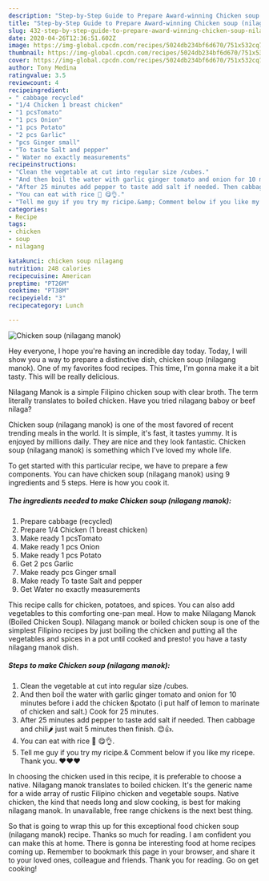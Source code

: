 ```yaml
---
description: "Step-by-Step Guide to Prepare Award-winning Chicken soup (nilagang manok)"
title: "Step-by-Step Guide to Prepare Award-winning Chicken soup (nilagang manok)"
slug: 432-step-by-step-guide-to-prepare-award-winning-chicken-soup-nilagang-manok
date: 2020-04-26T12:36:51.602Z
image: https://img-global.cpcdn.com/recipes/5024db234bf6d670/751x532cq70/chicken-soup-nilagang-manok-recipe-main-photo.jpg
thumbnail: https://img-global.cpcdn.com/recipes/5024db234bf6d670/751x532cq70/chicken-soup-nilagang-manok-recipe-main-photo.jpg
cover: https://img-global.cpcdn.com/recipes/5024db234bf6d670/751x532cq70/chicken-soup-nilagang-manok-recipe-main-photo.jpg
author: Tony Medina
ratingvalue: 3.5
reviewcount: 4
recipeingredient:
- " cabbage recycled"
- "1/4 Chicken 1 breast chicken"
- "1 pcsTomato"
- "1 pcs Onion"
- "1 pcs Potato"
- "2 pcs Garlic"
- "pcs Ginger small"
- "To taste Salt and pepper"
- " Water no exactly measurements"
recipeinstructions:
- "Clean the vegetable at cut into regular size /cubes."
- "And then boil the water with garlic ginger tomato and onion for 10 minutes before i add the chicken &amp;potato (i put half of lemon to marinate of chicken and salt.) Cook for 25 minutes."
- "After 25 minutes add pepper to taste add salt if needed. Then cabbage and chili🌶 just wait 5 minutes then finish. 😊👍."
- "You can eat with rice 🍚 😋👌."
- "Tell me guy if you try my ricipe.&amp; Comment below if you like my ricepe. Thank you. ❤❤❤"
categories:
- Recipe
tags:
- chicken
- soup
- nilagang

katakunci: chicken soup nilagang 
nutrition: 248 calories
recipecuisine: American
preptime: "PT26M"
cooktime: "PT38M"
recipeyield: "3"
recipecategory: Lunch

---
```



![Chicken soup (nilagang manok)](https://img-global.cpcdn.com/recipes/5024db234bf6d670/751x532cq70/chicken-soup-nilagang-manok-recipe-main-photo.jpg)

Hey everyone, I hope you're having an incredible day today. Today, I will show you a way to prepare a distinctive dish, chicken soup (nilagang manok). One of my favorites food recipes. This time, I'm gonna make it a bit tasty. This will be really delicious.

Nilagang Manok is a simple Filipino chicken soup with clear broth. The term literally translates to boiled chicken. Have you tried nilagang baboy or beef nilaga?

Chicken soup (nilagang manok) is one of the most favored of recent trending meals in the world. It is simple, it's fast, it tastes yummy. It is enjoyed by millions daily. They are nice and they look fantastic. Chicken soup (nilagang manok) is something which I've loved my whole life.


To get started with this particular recipe, we have to prepare a few components. You can have chicken soup (nilagang manok) using 9 ingredients and 5 steps. Here is how you cook it.

##### The ingredients needed to make Chicken soup (nilagang manok):

1. Prepare  cabbage (recycled)
1. Prepare 1/4 Chicken (1 breast chicken)
1. Make ready 1 pcsTomato
1. Make ready 1 pcs Onion
1. Make ready 1 pcs Potato
1. Get 2 pcs Garlic
1. Make ready pcs Ginger small
1. Make ready To taste Salt and pepper
1. Get  Water no exactly measurements


This recipe calls for chicken, potatoes, and spices. You can also add vegetables to this comforting one-pan meal. How to make Nilagang Manok (Boiled Chicken Soup). Nilagang manok or boiled chicken soup is one of the simplest Filipino recipes by just boiling the chicken and putting all the vegetables and spices in a pot until cooked and presto! you have a tasty nilagang manok dish. 

##### Steps to make Chicken soup (nilagang manok):

1. Clean the vegetable at cut into regular size /cubes.
1. And then boil the water with garlic ginger tomato and onion for 10 minutes before i add the chicken &amp;potato (i put half of lemon to marinate of chicken and salt.) Cook for 25 minutes.
1. After 25 minutes add pepper to taste add salt if needed. Then cabbage and chili🌶 just wait 5 minutes then finish. 😊👍.
1. You can eat with rice 🍚 😋👌.
1. Tell me guy if you try my ricipe.&amp; Comment below if you like my ricepe. Thank you. ❤❤❤


In choosing the chicken used in this recipe, it is preferable to choose a native. Nilagang manok translates to boiled chicken. It&#39;s the generic name for a wide array of rustic Filipino chicken and vegetable soups. Native chicken, the kind that needs long and slow cooking, is best for making nilagang manok. In unavailable, free range chickens is the next best thing. 

So that is going to wrap this up for this exceptional food chicken soup (nilagang manok) recipe. Thanks so much for reading. I am confident you can make this at home. There is gonna be interesting food at home recipes coming up. Remember to bookmark this page in your browser, and share it to your loved ones, colleague and friends. Thank you for reading. Go on get cooking!
